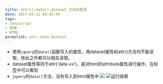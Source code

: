 ```yaml
---
title: attr(),data(),dateset 之间的差异
date: 2017-03-21 09:45:49
tags: 
- Javascript
- 前端
- HTML
permalink: attr-data-dateset
---
```


- 使用`jquery`的`data()`函数写入的属性，用dataset属性和attr()方法均不能读取，除此之外都可以相互读取。
- dataset属性等同于attr('data-xx')，是对html的attribute属性进行操作，在标签中可以看到
- `jquery`的`data()`方法，没有写入到html属性中
![](https://static.wzdxy.com/img/TIM%E6%88%AA%E5%9B%BE20170321175950.png)
![运行结果](https://static.wzdxy.com/img/attr_data_dataset_result.png)